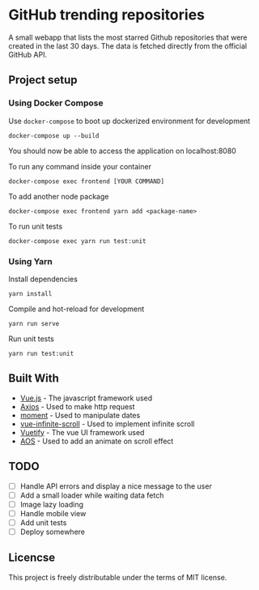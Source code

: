 # GitHub trending repositories
A small webapp that lists the most starred Github repositories that were created in the last 30 days. The data is fetched directly from the official GitHub API.
## Project setup
### Using Docker Compose
Use `docker-compose` to boot up dockerized environment for development
```
docker-compose up --build
```
You should now be able to access the application on localhost:8080

To run any command inside your container
```
docker-compose exec frontend [YOUR COMMAND]
```

To add another node package
```
docker-compose exec frontend yarn add <package-name>
```

To run unit tests
```
docker-compose exec yarn run test:unit
```

### Using Yarn
Install dependencies
```
yarn install
```

Compile and hot-reload for development
```
yarn run serve
```

Run unit tests
```
yarn run test:unit
```

## Built With
* [Vue.js](https://vuejs.org/) - The javascript framework used
* [Axios](https://github.com/axios/axios) - Used to make http request
* [moment](https://momentjs.com/docs/) - Used to manipulate dates
* [vue-infinite-scroll](https://github.com/ElemeFE/vue-infinite-scroll) - Used to implement infinite scroll
* [Vuetify](https://vuetifyjs.com/en/) - The vue UI framework used
* [AOS](https://michalsnik.github.io/aos/) - Used to add an animate on scroll effect

## TODO
- [ ] Handle API errors and display a nice message to the user
- [ ] Add a small loader while waiting data fetch
- [ ] Image lazy loading
- [ ] Handle mobile view
- [ ] Add unit tests
- [ ] Deploy somewhere

## Licencse
This project is freely distributable under the terms of MIT license.

